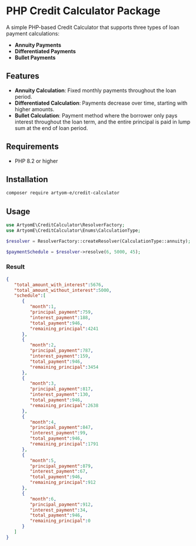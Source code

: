 # PHP Credit Calculator Package

A simple PHP-based Credit Calculator that supports three types of loan payment calculations:
- **Annuity Payments**
- **Differentiated Payments**
- **Bullet Payments**

## Features

- **Annuity Calculation**: Fixed monthly payments throughout the loan period.
- **Differentiated Calculation**: Payments decrease over time, starting with higher amounts.
- **Bullet Calculation**: Payment method where the borrower only pays interest throughout the loan term, and the entire principal is paid in lump sum at the end of loan period.

## Requirements

- PHP 8.2 or higher

## Installation

```bash
composer require artyom-e/credit-calculator
```

## Usage

```php
use ArtyomE\CreditCalculator\ResolverFactory;
use ArtyomE\CreditCalculator\Enums\CalculationType;

$resolver = ResolverFactory::createResolver(CalculationType::annuity);

$paymentSchedule = $resolver->resolve(6, 5000, 45);
```

### Result

```json
{
   "total_amount_with_interest":5676,
   "total_amount_without_interest":5000,
   "schedule":[
      {
         "month":1,
         "principal_payment":759,
         "interest_payment":188,
         "total_payment":946,
         "remaining_principal":4241
      },
      {
         "month":2,
         "principal_payment":787,
         "interest_payment":159,
         "total_payment":946,
         "remaining_principal":3454
      },
      {
         "month":3,
         "principal_payment":817,
         "interest_payment":130,
         "total_payment":946,
         "remaining_principal":2638
      },
      {
         "month":4,
         "principal_payment":847,
         "interest_payment":99,
         "total_payment":946,
         "remaining_principal":1791
      },
      {
         "month":5,
         "principal_payment":879,
         "interest_payment":67,
         "total_payment":946,
         "remaining_principal":912
      },
      {
         "month":6,
         "principal_payment":912,
         "interest_payment":34,
         "total_payment":946,
         "remaining_principal":0
      }
   ]
}
```
